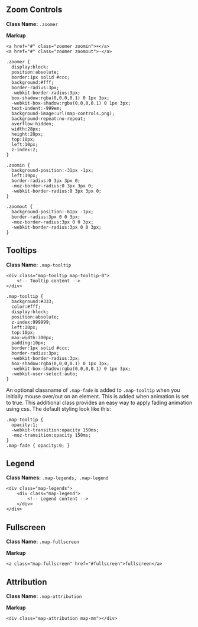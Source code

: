 ## Zoom Controls

__Class Name:__ `.zoomer`

__Markup__

    <a href="#" class="zoomer zoomin">+</a>
    <a href="#" class="zoomer zoomout">-</a>

    .zoomer {
      display:block;
      position:absolute;
      border:1px solid #ccc;
      background:#fff;
      border-radius:3px;
      -webkit-border-radius:3px;
      box-shadow:rgba(0,0,0,0.1) 0 1px 3px;
      -webkit-box-shadow:rgba(0,0,0,0.1) 0 1px 3px;
      text-indent:-999em;
      background-image:url(map-controls.png);
      background-repeat:no-repeat;
      overflow:hidden;
      width:28px;
      height:28px;
      top:10px;
      left:10px;
      z-index:2;
    }

    .zoomin {
      background-position:-31px -1px;
      left:39px;
      border-radius:0 3px 3px 0;
      -moz-border-radius:0 3px 3px 0;
      -webkit-border-radius:0 3px 3px 0;
    }

    .zoomout {
      background-position:-61px -1px;
      border-radius:3px 0 0 3px;
      -moz-border-radius:3px 0 0 3px;
      -webkit-border-radius:3px 0 0 3px;
    }

## Tooltips

__Class Name:__ `.map-tooltip`

    <div class="map-tooltip map-tooltip-0">
        <!-- Tooltip content -->
    </div>

    .map-tooltip {
      background:#333;
      color:#fff;
      display:block;
      position:absolute;
      z-index:999999;
      left:10px;
      top:10px;
      max-width:300px;
      padding:10px;
      border:1px solid #ccc;
      border-radius:3px;
      -webkit-border-radius:3px;
      box-shadow:rgba(0,0,0,0.1) 0 1px 3px;
      -webkit-box-shadow:rgba(0,0,0,0.1) 0 1px 3px;
      -webkit-user-select:auto;
    }

An optional classname of `.map-fade` is added to `.map-tooltip` when you initially mouse over/out on an element.
This is added when animation is set to true. This additional class provides an easy way to apply fading animation
using css. The default styling look like this:

    .map-tooltip {
      opacity:1;
      -webkit-transition:opacity 150ms;
      -moz-transition:opacity 150ms;
    }
    .map-fade { opacity:0; }

## Legend

__Class Names:__ `.map-legends, .map-legend`

    <div class="map-legends">
        <div class="map-legend">
            <!-- Legend content -->
        </div>
    </div>

## Fullscreen

__Class Name:__ `.map-fullscreen`

__Markup__

    <a class="map-fullscreen" href="#fullscreen">fullscreen</a>

## Attribution

__Class Name:__ `.map-attribution`

__Markup__

    <div class="map-attribution map-mm"></div>
